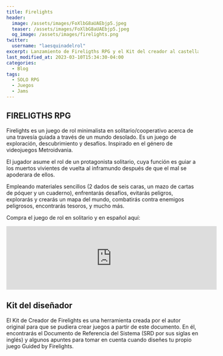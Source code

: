 ```yaml
---
title: Firelights
header:
  image: /assets/images/FoXlbG8aUAEbjp5.jpeg
  teaser: /assets/images/FoXlbG8aUAEbjp5.jpeg
  og_image: /assets/images/firelights.png
twitter:
  username: "laesquinadelrol"
excerpt: Lanzamiento de Fireligths RPG y el Kit del creador al castellano.
last_modified_at: 2023-03-10T15:34:30-04:00
categories:
  - Blog
tags:
  - SOLO RPG
  - Juegos
  - Jams
---
```


## FIRELIGTHS RPG

Firelights es un juego de rol minimalista en solitario/cooperativo acerca de una travesía guiada a través de un mundo desolado. Es un juego de exploración, descubrimiento y desafíos. Inspirado en el género de videojuegos Metroidvania.

El jugador asume el rol de un protagonista solitario, cuya función es guiar a los muertos vivientes de vuelta al inframundo después de que el mal se apoderara de ellos.

Empleando materiales sencillos (2 dados de seis caras, un mazo de cartas de póquer y un cuaderno), enfrentarás desafíos, evitarás peligros, explorarás y crearás un mapa del mundo, combatirás contra enemigos peligrosos, encontrarás tesoros, y mucho más.

Compra el juego de rol en solitario y en español aquí:

<iframe frameborder="0" src="https://itch.io/embed/1903017" width="552" height="167"><a href="https://fari-rpgs.itch.io/firelights">Firelights por Fari RPGs (René-Pier Deshaies)</a></iframe>

## Kit del diseñador

 El Kit de Creador de Firelights es una herramienta creada por el autor original para que se pudiera crear juegos a partir de este documento. En él, encontrarás el Documento de Referencia del Sistema (SRD por sus siglas en inglés) y algunos apuntes para tomar en cuenta cuando diseñes tu propio juego Guided by Firelights.

